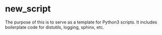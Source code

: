 new_script
==========

The purpose of this is to serve as a template for Python3 scripts.  It
includes boilerplate code for distutils, logging, sphinx, etc.

